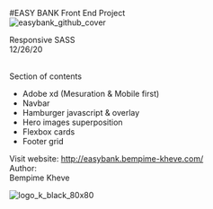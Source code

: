 #EASY BANK  Front End Project<br>
![easybank_github_cover](https://user-images.githubusercontent.com/59140742/166146566-1ee67b48-b4e9-426f-a78c-dd9b74dd1605.png)

Responsive SASS<br>
12/26/20<br><br>

Section of contents<br>
- Adobe xd (Mesuration & Mobile first)
- Navbar 
- Hamburger javascript & overlay
- Hero images superposition
- Flexbox cards
- Footer grid

Visit website: http://easybank.bempime-kheve.com/<br>
Author:<br>
Bempime Kheve<br>

![logo_k_black_80x80](https://user-images.githubusercontent.com/59140742/166146861-790f5f8a-de21-4d69-8fa2-ef598139e320.png)

